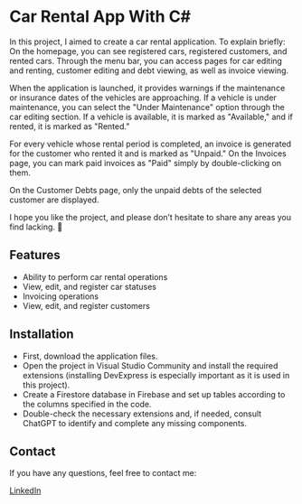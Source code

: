 # Car Rental App With C#

In this project, I aimed to create a car rental application. To explain briefly: On the homepage, you can see registered cars, registered customers, and rented cars. Through the menu bar, you can access pages for car editing and renting, customer editing and debt viewing, as well as invoice viewing.

When the application is launched, it provides warnings if the maintenance or insurance dates of the vehicles are approaching. If a vehicle is under maintenance, you can select the "Under Maintenance" option through the car editing section. If a vehicle is available, it is marked as "Available," and if rented, it is marked as "Rented."

For every vehicle whose rental period is completed, an invoice is generated for the customer who rented it and is marked as "Unpaid." On the Invoices page, you can mark paid invoices as "Paid" simply by double-clicking on them.

On the Customer Debts page, only the unpaid debts of the selected customer are displayed.

I hope you like the project, and please don’t hesitate to share any areas you find lacking. 🙌


## Features

- Ability to perform car rental operations
- View, edit, and register car statuses
- Invoicing operations
- View, edit, and register customers

## Installation

- First, download the application files.
- Open the project in Visual Studio Community and install the required extensions (installing DevExpress is especially important as it is used in this project).
- Create a Firestore database in Firebase and set up tables according to the columns specified in the code.
- Double-check the necessary extensions and, if needed, consult ChatGPT to identify and complete any missing components.

## Contact
If you have any questions, feel free to contact me:

[LinkedIn]([https://www.linkedin.com/in/kullanıcı-adı](https://www.linkedin.com/in/emre-beraat-samuk-a50b37250/))
